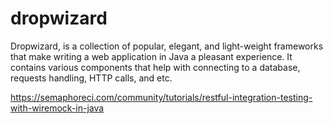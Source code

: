 
# dropwizard

Dropwizard, is a collection of popular, elegant, and light-weight frameworks that make writing a web application in Java a pleasant experience. It contains various components that help with connecting to a database, requests handling, HTTP calls, and etc.



https://semaphoreci.com/community/tutorials/restful-integration-testing-with-wiremock-in-java







